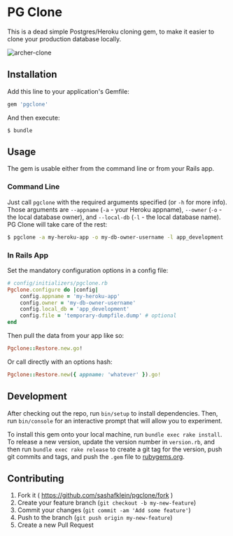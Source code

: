 # PG Clone

This is a dead simple Postgres/Heroku cloning gem, to make it easier to clone your production database locally.

![archer-clone](https://dl.dropboxusercontent.com/s/3tq7c9pnwxr7let/clone-bone.gif?dl=0)

## Installation

Add this line to your application's Gemfile:

```ruby
gem 'pgclone'
```

And then execute:

    $ bundle

## Usage

The gem is usable either from the command line or from your Rails app. 

### Command Line

Just call `pgclone` with the required arguments specified (or `-h` for more info). Those arguments are `--appname` (`-a` - your Heroku appname), `--owner` (`-o` - the local database owner), and `--local-db` (`-l` - the local database name). PG Clone will take care of the rest:

```bash
$ pgclone -a my-heroku-app -o my-db-owner-username -l app_development
```

### In Rails App

Set the mandatory configuration options in a config file:

```ruby
# config/initializers/pgclone.rb
Pgclone.configure do |config|
    config.appname = 'my-heroku-app'
    config.owner = 'my-db-owner-username'
    config.local_db = 'app_development'
    config.file = 'temporary-dumpfile.dump' # optional
end
```

Then pull the data from your app like so:

```ruby
Pgclone::Restore.new.go!
```

Or call directly with an options hash:

```ruby
Pgclone::Restore.new({ appname: 'whatever' }).go!
```

## Development

After checking out the repo, run `bin/setup` to install dependencies. Then, run `bin/console` for an interactive prompt that will allow you to experiment.

To install this gem onto your local machine, run `bundle exec rake install`. To release a new version, update the version number in `version.rb`, and then run `bundle exec rake release` to create a git tag for the version, push git commits and tags, and push the `.gem` file to [rubygems.org](https://rubygems.org).

## Contributing

1. Fork it ( https://github.com/sashafklein/pgclone/fork )
2. Create your feature branch (`git checkout -b my-new-feature`)
3. Commit your changes (`git commit -am 'Add some feature'`)
4. Push to the branch (`git push origin my-new-feature`)
5. Create a new Pull Request
